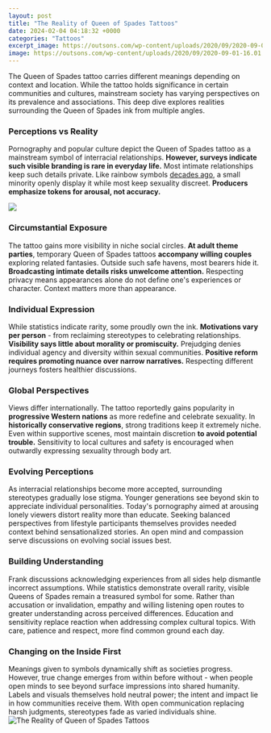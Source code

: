 ```yaml
---
layout: post
title: "The Reality of Queen of Spades Tattoos"
date: 2024-02-04 04:18:32 +0000
categories: "Tattoos"
excerpt_image: https://outsons.com/wp-content/uploads/2020/09/2020-09-01-16.01.41-2388465536385494269_queenofspades-959x1024.jpg
image: https://outsons.com/wp-content/uploads/2020/09/2020-09-01-16.01.41-2388465536385494269_queenofspades-959x1024.jpg
---
```


The Queen of Spades tattoo carries different meanings depending on context and location. While the tattoo holds significance in certain communities and cultures, mainstream society has varying perspectives on its prevalence and associations. This deep dive explores realities surrounding the Queen of Spades ink from multiple angles.
### Perceptions vs Reality  
Pornography and popular culture depict the Queen of Spades tattoo as a mainstream symbol of interracial relationships. **However, surveys indicate such visible branding is rare in everyday life.** Most intimate relationships keep such details private. Like rainbow symbols [decades ago](https://fistore.mysenprints.com/collection/abramowitz), a small minority openly display it while most keep sexuality discreet. **Producers emphasize tokens for arousal, not accuracy.**  

![](https://i.pinimg.com/originals/d8/56/af/d856af28ab8de169d93e95e3b1ce7504.jpg)
### Circumstantial Exposure
The tattoo gains more visibility in niche social circles. **At adult theme parties**, temporary Queen of Spades tattoos **accompany willing couples** exploring related fantasies. Outside such safe havens, most bearers hide it. **Broadcasting intimate details risks unwelcome attention.** Respecting privacy means appearances alone do not define one's experiences or character. Context matters more than appearance.
### Individual Expression 
While statistics indicate rarity, some proudly own the ink. **Motivations vary per person** - from reclaiming stereotypes to celebrating relationships. **Visibility says little about morality or promiscuity.** Prejudging denies individual agency and diversity within sexual communities. **Positive reform requires promoting nuance over narrow narratives.** Respecting different journeys fosters healthier discussions.
### Global Perspectives  
Views differ internationally. The tattoo reportedly gains popularity in **progressive Western nations** as more redefine and celebrate sexuality. In **historically conservative regions**, strong traditions keep it extremely niche. Even within supportive scenes, most maintain discretion **to avoid potential trouble.** Sensitivity to local cultures and safety is encouraged when outwardly expressing sexuality through body art.  
### Evolving Perceptions
As interracial relationships become more accepted, surrounding stereotypes gradually lose stigma. Younger generations see beyond skin to appreciate individual personalities. Today's pornography aimed at arousing lonely viewers distort reality more than educate. Seeking balanced perspectives from lifestyle participants themselves provides needed context behind sensationalized stories. An open mind and compassion serve discussions on evolving social issues best.
### Building Understanding  
Frank discussions acknowledging experiences from all sides help dismantle incorrect assumptions. While statistics demonstrate overall rarity, visible Queens of Spades remain a treasured symbol for some. Rather than accusation or invalidation, empathy and willing listening open routes to greater understanding across perceived differences. Education and sensitivity replace reaction when addressing complex cultural topics. With care, patience and respect, more find common ground each day.
### Changing on the Inside First  
Meanings given to symbols dynamically shift as societies progress. However, true change emerges from within before without - when people open minds to see beyond surface impressions into shared humanity. Labels and visuals themselves hold neutral power; the intent and impact lie in how communities receive them. With open communication replacing harsh judgments, stereotypes fade as varied individuals shine.
![The Reality of Queen of Spades Tattoos](https://outsons.com/wp-content/uploads/2020/09/2020-09-01-16.01.41-2388465536385494269_queenofspades-959x1024.jpg)